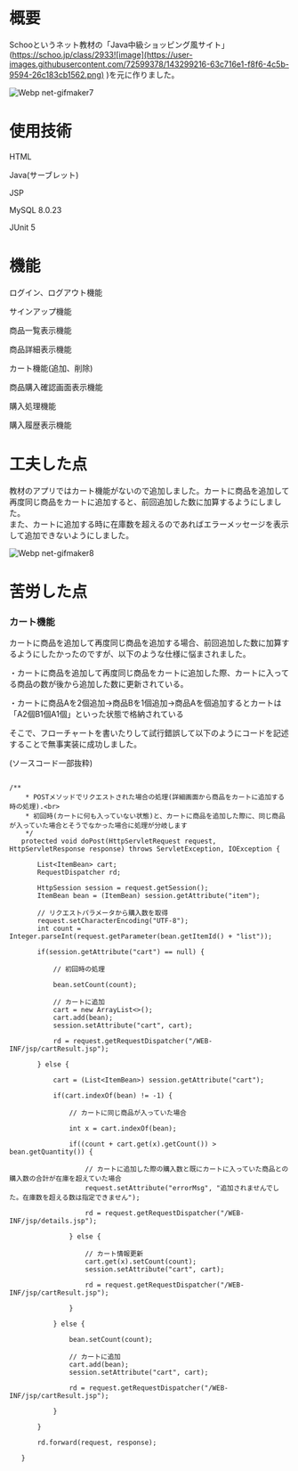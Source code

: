 # 概要
Schooというネット教材の「Java中級ショッピング風サイト」(https://schoo.jp/class/2933![image](https://user-images.githubusercontent.com/72599378/143299216-63c716e1-f8f6-4c5b-9594-26c183cb1562.png)
)を元に作りました。


![Webp net-gifmaker7](https://user-images.githubusercontent.com/72599378/143733150-e0f0c04d-ecfd-4d85-a34e-777a08d46f17.gif)

# 使用技術
HTML

Java(サーブレット)

JSP

MySQL 8.0.23

JUnit 5

# 機能
ログイン、ログアウト機能

サインアップ機能

商品一覧表示機能

商品詳細表示機能

カート機能(追加、削除)

商品購入確認画面表示機能

購入処理機能

購入履歴表示機能



# 工夫した点
教材のアプリではカート機能がないので追加しました。カートに商品を追加して再度同じ商品をカートに追加すると、前回追加した数に加算するようにしました。
<br>また、カートに追加する時に在庫数を超えるのであればエラーメッセージを表示して追加できないようにしました。

![Webp net-gifmaker8](https://user-images.githubusercontent.com/72599378/143733495-8d4d2255-2270-4b79-92ce-d5d265c0f3fa.gif)

# 苦労した点
### カート機能
カートに商品を追加して再度同じ商品を追加する場合、前回追加した数に加算するようにしたかったのですが、以下のような仕様に悩まされました。

・カートに商品を追加して再度同じ商品をカートに追加した際、カートに入ってる商品の数が後から追加した数に更新されている。

・カートに商品Aを2個追加→商品Bを1個追加→商品Aを個追加するとカートは「A2個B1個A1個」といった状態で格納されている

そこで、フローチャートを書いたりして試行錯誤して以下のようにコードを記述することで無事実装に成功しました。

(ソースコード一部抜粋)

 ```
 
 /**
	 * POSTメソッドでリクエストされた場合の処理(詳細画面から商品をカートに追加する時の処理).<br>
	 * 初回時(カートに何も入っていない状態)と、カートに商品を追加した際に、同じ商品が入っていた場合とそうでなかった場合に処理が分岐します
	 */
	protected void doPost(HttpServletRequest request, HttpServletResponse response) throws ServletException, IOException {

		List<ItemBean> cart;
		RequestDispatcher rd;

		HttpSession session = request.getSession();
		ItemBean bean = (ItemBean) session.getAttribute("item");

		// リクエストパラメータから購入数を取得
		request.setCharacterEncoding("UTF-8");
		int count = Integer.parseInt(request.getParameter(bean.getItemId() + "list"));

		if(session.getAttribute("cart") == null) {

			// 初回時の処理

			bean.setCount(count);

			// カートに追加
			cart = new ArrayList<>();
			cart.add(bean);
			session.setAttribute("cart", cart);

			rd = request.getRequestDispatcher("/WEB-INF/jsp/cartResult.jsp");

		} else {

			cart = (List<ItemBean>) session.getAttribute("cart");

			if(cart.indexOf(bean) != -1) {

				// カートに同じ商品が入っていた場合

				int x = cart.indexOf(bean);

				if((count + cart.get(x).getCount()) > bean.getQuantity()) {

					// カートに追加した際の購入数と既にカートに入っていた商品との購入数の合計が在庫を超えていた場合
					request.setAttribute("errorMsg", "追加されませんでした。在庫数を超える数は指定できません");

					rd = request.getRequestDispatcher("/WEB-INF/jsp/details.jsp");

				} else {

					// カート情報更新
					cart.get(x).setCount(count);
					session.setAttribute("cart", cart);

					rd = request.getRequestDispatcher("/WEB-INF/jsp/cartResult.jsp");

				}

			} else {

				bean.setCount(count);

				// カートに追加
				cart.add(bean);
				session.setAttribute("cart", cart);

				rd = request.getRequestDispatcher("/WEB-INF/jsp/cartResult.jsp");

			}

		}

		rd.forward(request, response);

	}
 
 
  ```
